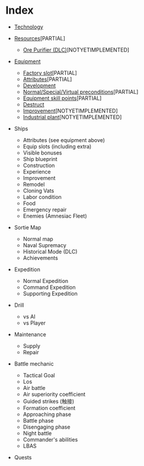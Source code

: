 # Index

* [Technology](2-technology.md)
* [Resources](3-resources.md)\[PARTIAL]

  * [Ore Purifier (DLC)](3.1-orepurifier.md)\[NOTYETIMPLEMENTED]

* [Equipment](4-equipment.md)

  * [Factory slot](4.1-factoryslot.md)\[PARTIAL]
  * [Attributes](4.2-attributes.md)\[PARTIAL]
  * [Development](4.3-development.md)
  * [Normal/Special/Virtual preconditions](4.4-precondition.md)[PARTIAL]
  * [Equipment skill points](4.5-skillpoints.md)[PARTIAL]
  * [Destruct](4.6-destruct.md)
  * [Improvement](4.7-improve.md)\[NOTYETIMPLEMENTED]
  * [Industrial plant](4.8-industrial.md)\[NOTYETIMPLEMENTED]

* Ships

  * Attributes (see equipment above)
  * Equip slots (including extra)
  * Visible bonuses
  * Ship blueprint
  * Construction
  * Experience
  * Improvement
  * Remodel
  * Cloning Vats
  * Labor condition
  * Food
  * Emergency repair
  * Enemies (Amnesiac Fleet)

* Sortie Map

  * Normal map
  * Naval Supremacy
  * Historical Mode (DLC)
  * Achievements

* Expedition

  * Normal Expedition
  * Command Expedition
  * Supporting Expedition

* Drill

  * vs AI
  * vs Player

* Maintenance

  * Supply
  * Repair

* Battle mechanic

  * Tactical Goal
  * Los
  * Air battle
  * Air superiority coefficient
  * Guided strikes (触接)
  * Formation coefficient
  * Approaching phase
  * Battle phase
  * Disengaging phase
  * Night battle
  * Commander's abilities
  * LBAS

* Quests
